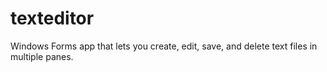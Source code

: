# texteditor
Windows Forms app that lets you create, edit, save, and delete text files in multiple panes.
